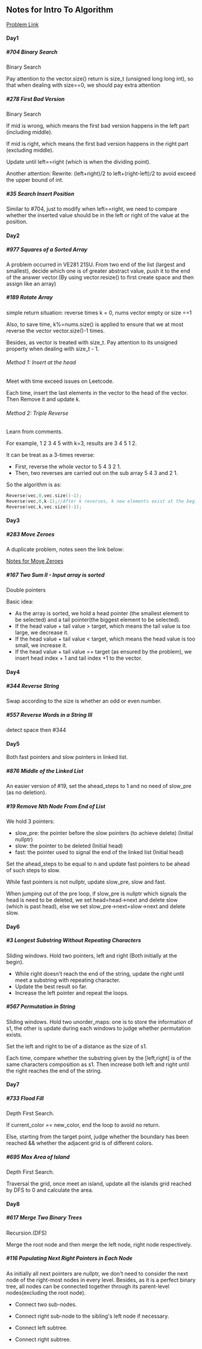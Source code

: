 ## Notes for Intro To Algorithm

[Problem Link](https://leetcode-cn.com/study-plan/algorithms/)

#### Day1

##### #704 Binary Search

Binary Search

Pay attention to the vector.size() return is size_t (unsigned long long int), so that when dealing with size==0, we should pay extra attention

##### #278 First Bad Version

Binary Search

If mid is wrong, which means the first bad version happens in the left part (including middle).

If mid is right, which means the first bad version happens in the right part (excluding middle).

Update until left==right (which is when the dividing point).

Another attention: Rewrite: (left+right)/2 to left+(right-left)/2 to avoid exceed the upper bound of int.

##### #35 Search Insert Position

Similar to #704, just to modify when left==right, we need to compare whether the inserted value should be in the left or right of the value at the position.

#### Day2

##### #977 Squares of a Sorted Array

A problem occurred in VE281 21SU. From two end of the list (largest and smallest), decide which one is of greater abstract value, push it to the end of the answer vector.(By using vector.resize() to first create space and then assign like an array)

##### #189 Rotate Array

simple return situation: reverse times k = 0, nums vector empty or size ==1

Also, to save time, k%=nums.size() is applied to ensure that we at most reverse the vector vector.size()-1 times.

Besides, as vector is treated with size_t. Pay attention to its unsigned property when dealing with size_t - 1.

###### Method 1: Insert at the head

Meet with time exceed issues on Leetcode.

Each time, insert the last elements in the vector to the head of the vector. Then Remove it and update k.

###### Method 2: Triple Reverse

Learn from comments.

For example, 1 2 3 4 5 with k=3, results are 3 4 5 1 2.

It can be treat as a 3-times reverse:

- First, reverse the whole vector to 5 4 3 2 1.
- Then, two reverses are carried out on the sub array 5 4 3 and 2 1.

So the algorithm is as:

```C++
Reverse(vec,0,vec.size()-1);
Reverse(vec,0,k-1);//After k reverses, k new elements exist at the beginning.
Reverse(vec,k,vec.size()-1);
```

#### Day3

##### #283 Move Zeroes

A duplicate problem, notes seen the link below:

[Notes for Move Zeroes](https://github.com/Kevin-ZhangClutchit/Leetcode_pratice/blob/main/Data_structure_basic_14_days/Notes.md#283)

##### #167 Two Sum II - Input array is sorted

Double pointers

Basic idea:

- As the array is sorted, we hold a head pointer (the smallest element to be selected) and a tail pointer(the biggest element to be selected).
- If the head value + tail value > target, which means the tail value is too large, we decrease it.
- If the head value + tail value < target, which means the head value is too small, we increase it.
- If the head value + tail value == target (as ensured by the problem), we insert head index + 1 and tail index +1 to the vector.

#### Day4

##### #344 Reverse String

Swap according to the size is whether an odd or even number.

##### #557 Reverse Words in a String III

detect space then #344

#### Day5

Both fast pointers and slow pointers in linked list.

##### #876 Middle of the Linked List

An easier version of #19, set the ahead_steps to 1 and no need of slow_pre (as no deletion).

##### #19 Remove Nth Node From End of List

We hold 3 pointers:

- slow_pre: the pointer before the slow pointers (to achieve delete) (Initial nullptr)
- slow: the pointer to be deleted (Initial head)
- fast: the pointer used to signal the end of the linked list (Initial head)

Set the ahead_steps to be equal to n and update fast pointers to be ahead of such steps to slow.

While fast pointers is not nullptr, update slow_pre, slow and fast.

When jumping out of the pre loop, if slow_pre is nullptr which signals the head is need to be deleted, we set head=head->next and delete slow (which is past head), else we set slow_pre->next=slow->next and delete slow.

#### Day6

##### #3 Longest Substring Without Repeating Characters

Sliding windows. Hold two pointers, left and right (Both initially at the begin).

- While right doesn't reach the end of the string, update the right until meet a substring with repeating character.
- Update the best result so far.
- Increase the left pointer and repeat the loops.

##### #567 Permutation in String

Sliding windows. Hold two unorder_maps: one is to store the information of s1, the other is update during each windows to judge whether permutation exists.

Set the left and right to be of a distance as the size of s1.

Each time, compare whether the substring given by the [left,right] is of the same characters composition as s1. Then increase both left and right until the right reaches the end of the string.

#### Day7

##### #733 Flood Fill

Depth First Search.

If current_color == new_color, end the loop to avoid no return.

Else, starting from the target point, judge whether the boundary has been reached && whether the adjacent grid is of different colors.

##### #695 Max Area of Island

Depth First Search.

Traversal the grid, once meet an island, update all the islands grid reached by DFS to 0 and calculate the area.

#### Day8

##### #617 Merge Two Binary Trees

Recursion.(DFS)

Merge the root node and then merge the left node, right node respectively.

##### #116 Populating Next Right Pointers in Each Node

As initially all next pointers are nullptr, we don't need to consider the next node of the right-most nodes in every level. Besides, as it is a perfect binary tree, all nodes can be connected together through its parent-level nodes(excluding the root node).

- Connect two sub-nodes.

- Connect right sub-node to the sibling's left node if necessary.

- Connect left subtree.

- Connect right subtree.
